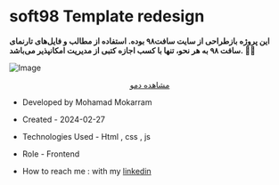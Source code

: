 # soft98 Template redesign

**این پروژه بازطراحی از سایت سافت۹۸ بوده. استفاده از مطالب و فایل‌های تارنمای سافت ٩٨ به هر نحو، تنها با کسب اجازه کتبی از مدیریت امکانپذیر می‌باشد. 🙏🏻**

![Image](https://github.com/user-attachments/assets/be1bc7d8-8d64-4016-9f58-f418b7fa7114)

<p align="center">
  <a href="https://mohamadmokarram.github.io/soft98/">مشاهده دمو</a>
</p>

- Developed by Mohamad Mokarram

- Created - 2024-02-27

- Technologies Used - Html , css , js

- Role - Frontend

- How to reach me : with my [linkedin](https://www.linkedin.com/in/mohamad-mokaram-05b873200/)
